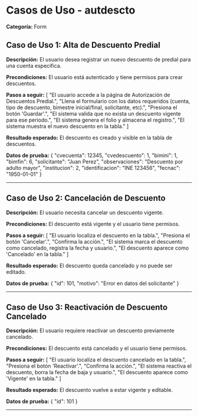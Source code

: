 # Casos de Uso - autdescto

**Categoría:** Form

## Caso de Uso 1: Alta de Descuento Predial

**Descripción:** El usuario desea registrar un nuevo descuento de predial para una cuenta específica.

**Precondiciones:**
El usuario está autenticado y tiene permisos para crear descuentos.

**Pasos a seguir:**
[
  "El usuario accede a la página de Autorización de Descuentos Predial.",
  "Llena el formulario con los datos requeridos (cuenta, tipo de descuento, bimestre inicial/final, solicitante, etc).",
  "Presiona el botón 'Guardar'.",
  "El sistema valida que no exista un descuento vigente para ese periodo.",
  "El sistema genera el folio y almacena el registro.",
  "El sistema muestra el nuevo descuento en la tabla."
]

**Resultado esperado:**
El descuento es creado y visible en la tabla de descuentos.

**Datos de prueba:**
{
  "cvecuenta": 12345,
  "cvedescuento": 1,
  "bimini": 1,
  "bimfin": 6,
  "solicitante": "Juan Perez",
  "observaciones": "Descuento por adulto mayor",
  "institucion": 2,
  "identificacion": "INE 123456",
  "fecnac": "1950-01-01"
}

---

## Caso de Uso 2: Cancelación de Descuento

**Descripción:** El usuario necesita cancelar un descuento vigente.

**Precondiciones:**
El descuento está vigente y el usuario tiene permisos.

**Pasos a seguir:**
[
  "El usuario localiza el descuento en la tabla.",
  "Presiona el botón 'Cancelar'.",
  "Confirma la acción.",
  "El sistema marca el descuento como cancelado, registra la fecha y usuario.",
  "El descuento aparece como 'Cancelado' en la tabla."
]

**Resultado esperado:**
El descuento queda cancelado y no puede ser editado.

**Datos de prueba:**
{
  "id": 101,
  "motivo": "Error en datos del solicitante"
}

---

## Caso de Uso 3: Reactivación de Descuento Cancelado

**Descripción:** El usuario requiere reactivar un descuento previamente cancelado.

**Precondiciones:**
El descuento está cancelado y el usuario tiene permisos.

**Pasos a seguir:**
[
  "El usuario localiza el descuento cancelado en la tabla.",
  "Presiona el botón 'Reactivar'.",
  "Confirma la acción.",
  "El sistema reactiva el descuento, borra la fecha de baja y usuario.",
  "El descuento aparece como 'Vigente' en la tabla."
]

**Resultado esperado:**
El descuento vuelve a estar vigente y editable.

**Datos de prueba:**
{
  "id": 101
}

---

